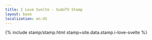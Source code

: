 ```yaml
---
title: I Love Svelte - SudoTV Stamp
layout: base
localization: en-US
---
```


{% include stamp/stamp.html
    stamp=site.data.stamp.i-love-svelte
%}